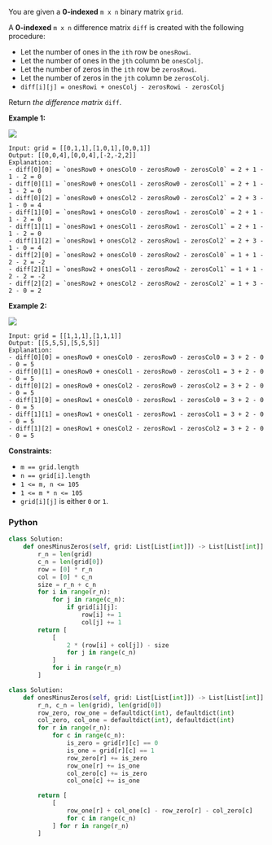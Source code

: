 You are given a  **0-indexed**  `m x n`  binary matrix  `grid`.

A  **0-indexed**  `m x n`  difference matrix  `diff`  is created with the following procedure:

- Let the number of ones in the  `ith`  row be  `onesRowi`.
- Let the number of ones in the  `jth`  column be  `onesColj`.
- Let the number of zeros in the  `ith`  row be  `zerosRowi`.
- Let the number of zeros in the  `jth`  column be  `zerosColj`.
- `diff[i][j] = onesRowi + onesColj - zerosRowi - zerosColj`

Return  _the difference matrix_ `diff`.

**Example 1:**

![](https://assets.leetcode.com/uploads/2022/11/06/image-20221106171729-5.png)

```
Input: grid = [[0,1,1],[1,0,1],[0,0,1]]
Output: [[0,0,4],[0,0,4],[-2,-2,2]]
Explanation:
- diff[0][0] = `onesRow0 + onesCol0 - zerosRow0 - zerosCol0` = 2 + 1 - 1 - 2 = 0 
- diff[0][1] = `onesRow0 + onesCol1 - zerosRow0 - zerosCol1` = 2 + 1 - 1 - 2 = 0 
- diff[0][2] = `onesRow0 + onesCol2 - zerosRow0 - zerosCol2` = 2 + 3 - 1 - 0 = 4 
- diff[1][0] = `onesRow1 + onesCol0 - zerosRow1 - zerosCol0` = 2 + 1 - 1 - 2 = 0 
- diff[1][1] = `onesRow1 + onesCol1 - zerosRow1 - zerosCol1` = 2 + 1 - 1 - 2 = 0 
- diff[1][2] = `onesRow1 + onesCol2 - zerosRow1 - zerosCol2` = 2 + 3 - 1 - 0 = 4 
- diff[2][0] = `onesRow2 + onesCol0 - zerosRow2 - zerosCol0` = 1 + 1 - 2 - 2 = -2
- diff[2][1] = `onesRow2 + onesCol1 - zerosRow2 - zerosCol1` = 1 + 1 - 2 - 2 = -2
- diff[2][2] = `onesRow2 + onesCol2 - zerosRow2 - zerosCol2` = 1 + 3 - 2 - 0 = 2
```

**Example 2:**

![](https://assets.leetcode.com/uploads/2022/11/06/image-20221106171747-6.png)

```
Input: grid = [[1,1,1],[1,1,1]]
Output: [[5,5,5],[5,5,5]]
Explanation:
- diff[0][0] = onesRow0 + onesCol0 - zerosRow0 - zerosCol0 = 3 + 2 - 0 - 0 = 5
- diff[0][1] = onesRow0 + onesCol1 - zerosRow0 - zerosCol1 = 3 + 2 - 0 - 0 = 5
- diff[0][2] = onesRow0 + onesCol2 - zerosRow0 - zerosCol2 = 3 + 2 - 0 - 0 = 5
- diff[1][0] = onesRow1 + onesCol0 - zerosRow1 - zerosCol0 = 3 + 2 - 0 - 0 = 5
- diff[1][1] = onesRow1 + onesCol1 - zerosRow1 - zerosCol1 = 3 + 2 - 0 - 0 = 5
- diff[1][2] = onesRow1 + onesCol2 - zerosRow1 - zerosCol2 = 3 + 2 - 0 - 0 = 5
```

**Constraints:**

- `m == grid.length`
- `n == grid[i].length`
- `1 <= m, n <= 105`
- `1 <= m * n <= 105`
- `grid[i][j]`  is either  `0`  or  `1`.

### Python

```python
class Solution:
    def onesMinusZeros(self, grid: List[List[int]]) -> List[List[int]]:
        r_n = len(grid)
        c_n = len(grid[0])
        row = [0] * r_n
        col = [0] * c_n
        size = r_n + c_n
        for i in range(r_n):
            for j in range(c_n):
                if grid[i][j]:
                    row[i] += 1
                    col[j] += 1
        return [
            [
                2 * (row[i] + col[j]) - size
                for j in range(c_n)
            ]
            for i in range(r_n)
        ]
```

```python
class Solution:
    def onesMinusZeros(self, grid: List[List[int]]) -> List[List[int]]:
        r_n, c_n = len(grid), len(grid[0])
        row_zero, row_one = defaultdict(int), defaultdict(int)
        col_zero, col_one = defaultdict(int), defaultdict(int)
        for r in range(r_n):
            for c in range(c_n):
                is_zero = grid[r][c] == 0
                is_one = grid[r][c] == 1
                row_zero[r] += is_zero
                row_one[r] += is_one
                col_zero[c] += is_zero
                col_one[c] += is_one

        return [
            [
                row_one[r] + col_one[c] - row_zero[r] - col_zero[c]
                for c in range(c_n)
            ] for r in range(r_n)
        ]
```